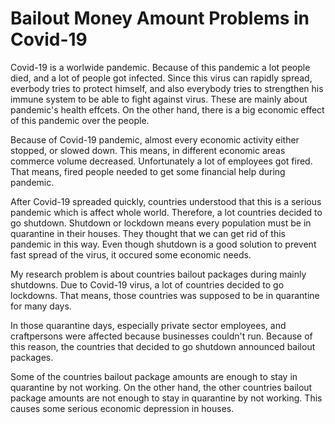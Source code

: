 # Bailout Money Amount Problems in Covid-19

Covid-19 is a worlwide pandemic. Because of this pandemic a lot people died, and a lot of people got infected. Since this virus can rapidly spread,
everbody tries to protect himself, and also everybody tries to strengthen  his immune system to be able to fight against virus. These are mainly about pandemic's 
health effcets. On the other hand, there is a big economic effect of this pandemic over the people.

Because of Covid-19 pandemic, almost every economic activity either stopped, or slowed down. This means, in different economic areas commerce volume decreased.
Unfortunately a lot of employees got fired. That means, fired people needed to get some financial help during pandemic. 

After Covid-19 spreaded quickly, countries understood that this is a serious pandemic which is affect whole world. Therefore, a lot countries decided to go shutdown.
Shutdown or lockdown means every population must be in quarantine in their houses. They thought that we can get rid of this pandemic in this way. Even though
shutdown is a good solution to prevent fast spread of the virus, it occured some economic needs.

My research problem is about countries bailout packages during mainly shutdowns. Due to Covid-19 virus, a lot of countries decided to 
go lockdowns. That means, those countries was supposed to be in quarantine for many days. 

In those quarantine days, especially private sector employees, and craftpersons were affected because businesses couldn't run.
Because of this reason, the countries that decided to go shutdown announced bailout packages.

Some of the countries bailout package amounts are enough to stay in quarantine by not working. On the other hand, the other countries bailout 
package amounts are not enough to stay in quarantine by not working. This causes some serious economic depression in houses.

